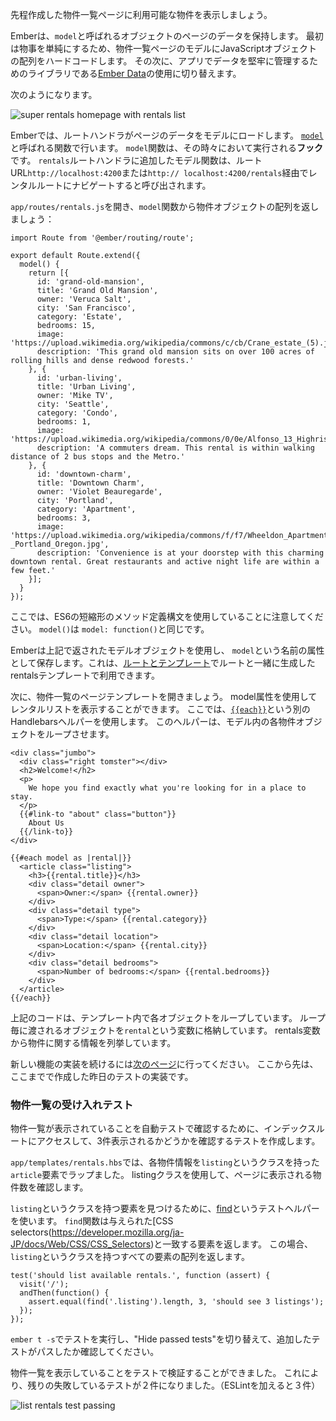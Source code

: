 <!--
Now, let's add a list of available rentals to the rentals page we've just created.
-->

先程作成した物件一覧ページに利用可能な物件を表示しましょう。

<!--
Ember keeps data for a page in an object called a `model`.
To keep things simple at first,
we'll populate the model for our rental listing page to use a hard-coded array of JavaScript objects.
Later, we'll switch to using [Ember Data](https://github.com/emberjs/data),
a library for robustly managing data in our app.
-->

Emberは、`model`と呼ばれるオブジェクトのページのデータを保持します。
最初は物事を単純にするため、物件一覧ページのモデルにJavaScriptオブジェクトの配列をハードコードします。
その次に、アプリでデータを堅牢に管理するためのライブラリである[Ember Data](https://github.com/emberjs/data)の使用に切り替えます。

<!--
Here's what our homepage will look like when we're done:
-->

次のようになります。

![super rentals homepage with rentals list](../../images/model-hook/super-rentals-index-with-list.png)

<!--
In Ember, route handlers are responsible for loading the model with data for the page.
It loads the data in a function called [`model`](https://www.emberjs.com/api/ember/2.16/classes/Route/methods/model?anchor=model).
The `model` function acts as a **hook**, meaning that Ember will call it for us during different times in our app.
The model function we've added to our `rentals` route handler will be called when a user navigates to the rentals route via root URL `http://localhost:4200`, or via `http://localhost:4200/rentals`.
-->

Emberでは、ルートハンドラがページのデータをモデルにロードします。
[`model`](https://www.emberjs.com/api/ember/2.16/classes/Route/methods/model?anchor=model)と呼ばれる関数で行います。
`model`関数は、その時々において実行される**フック**です。
`rentals`ルートハンドラに追加したモデル関数は、ルートURL`http://localhost:4200`または`http:// localhost:4200/rentals`経由でレンタルルートにナビゲートすると呼び出されます。

<!--
Let's open `app/routes/rentals.js` and return an array of rental objects from the `model` function:
-->

`app/routes/rentals.js`を開き、`model`関数から物件オブジェクトの配列を返しましょう：

```app/routes/rentals.js{+4,+5,+6,+7,+8,+9,+10,+11,+12,+13,+14,+15,+16,+17,+18,+19,+20,+21,+22,+23,+24,+25,+26,+27,+28,+29,+30,+31,+32,+33}
import Route from '@ember/routing/route';

export default Route.extend({
  model() {
    return [{
      id: 'grand-old-mansion',
      title: 'Grand Old Mansion',
      owner: 'Veruca Salt',
      city: 'San Francisco',
      category: 'Estate',
      bedrooms: 15,
      image: 'https://upload.wikimedia.org/wikipedia/commons/c/cb/Crane_estate_(5).jpg',
      description: 'This grand old mansion sits on over 100 acres of rolling hills and dense redwood forests.'
    }, {
      id: 'urban-living',
      title: 'Urban Living',
      owner: 'Mike TV',
      city: 'Seattle',
      category: 'Condo',
      bedrooms: 1,
      image: 'https://upload.wikimedia.org/wikipedia/commons/0/0e/Alfonso_13_Highrise_Tegucigalpa.jpg',
      description: 'A commuters dream. This rental is within walking distance of 2 bus stops and the Metro.'
    }, {
      id: 'downtown-charm',
      title: 'Downtown Charm',
      owner: 'Violet Beauregarde',
      city: 'Portland',
      category: 'Apartment',
      bedrooms: 3,
      image: 'https://upload.wikimedia.org/wikipedia/commons/f/f7/Wheeldon_Apartment_Building_-_Portland_Oregon.jpg',
      description: 'Convenience is at your doorstep with this charming downtown rental. Great restaurants and active night life are within a few feet.'
    }];
  }
});
```

<!--
Note that here, we are using the ES6 shorthand method definition syntax: `model()` is the same as writing `model: function()`.
-->

ここでは、ES6の短縮形のメソッド定義構文を使用していることに注意してください。 `model()`は `model: function()`と同じです。

<!--
Ember will use the model object returned above and save it as an attribute called `model`,
available to the rentals template we generated with our route in [Routes and Templates](../routes-and-templates/#toc_a-rentals-route).
-->

Emberは上記で返されたモデルオブジェクトを使用し、 `model`という名前の属性として保存します。これは、[ルートとテンプレート](../routes-and-templates/#toc_a-rentals-route)でルートと一緒に生成したrentalsテンプレートで利用できます。

<!--
Now, let's switch over to our rentals page template.
We can use the model attribute to display our list of rentals.
Here, we'll use another common Handlebars helper called [`{{each}}`](../../templates/displaying-a-list-of-items/).
This helper will let us loop through each of the rental objects in our model:
-->

次に、物件一覧のページテンプレートを開きましょう。
model属性を使用してレンタルリストを表示することができます。
ここでは、[`{{each}}`](../../templates/displays-a-list-of-items/)という別のHandlebarsヘルパーを使用します。
このヘルパーは、モデル内の各物件オブジェクトをループさせます。

```app/templates/rentals.hbs{+12,+13,+14,+15,+16,+17,+18,+19,+20,+21,+22,+23,+24,+25,+26,+27,+28,+29}
<div class="jumbo">
  <div class="right tomster"></div>
  <h2>Welcome!</h2>
  <p>
    We hope you find exactly what you're looking for in a place to stay.
  </p>
  {{#link-to "about" class="button"}}
    About Us
  {{/link-to}}
</div>

{{#each model as |rental|}}
  <article class="listing">
    <h3>{{rental.title}}</h3>
    <div class="detail owner">
      <span>Owner:</span> {{rental.owner}}
    </div>
    <div class="detail type">
      <span>Type:</span> {{rental.category}}
    </div>
    <div class="detail location">
      <span>Location:</span> {{rental.city}}
    </div>
    <div class="detail bedrooms">
      <span>Number of bedrooms:</span> {{rental.bedrooms}}
    </div>
  </article>
{{/each}}
```

<!--
In this template, we loop through each object.
On each iteration, the current object gets stored in a variable called `rental`.
From the rental variable in each step, we create a listing with information about the property.
-->

上記のコードは、テンプレート内で各オブジェクトをループしています。
ループ毎に渡されるオブジェクトを`rental`という変数に格納しています。
rentals変数から物件に関する情報を列挙しています。

<!--
You may move onto the [next page](../installing-addons/) to keep implementing new features, or continue reading on testing the app you've created.
-->

新しい機能の実装を続けるには[次のページ](../installing-addons/)に行ってください。
ここから先は、ここまでで作成した昨日のテストの実装です。

<!--
### Acceptance Testing the Rental List
-->

### 物件一覧の受け入れテスト

<!--
To check that rentals are listed with an automated test, we will create a test to visit the index route and check that the results show 3 listings.
-->

物件一覧が表示されていることを自動テストで確認するために、インデックスルートにアクセスして、3件表示されるかどうかを確認するテストを作成します。

<!--
In `app/templates/rentals.hbs`, we wrapped each rental display in an `article` element, and gave it a class called `listing`.
We will use the listing class to find out how many rentals are shown on the page.
-->
`app/templates/rentals.hbs`では、各物件情報を`listing`というクラスを持った`article`要素でラップました。
listingクラスを使用して、ページに表示される物件数を確認します。

<!--
To find the elements that have a class called `listing`, we'll use a test helper called [find](http://emberjs.com/api/classes/Ember.Test.html#method_find).
The `find` function returns the elements that match the given [CSS selector](https://developer.mozilla.org/en-US/docs/Web/CSS/CSS_Selectors).
In this case it will return an array of all the elements with a class called `listing`.
-->

`listing`というクラスを持つ要素を見つけるために、[find](http://emberjs.com/api/classes/Ember.Test.html#method_find)というテストヘルパーを使います。
`find`関数は与えられた[CSS selectors(https://developer.mozilla.org/ja-JP/docs/Web/CSS/CSS_Selectors)と一致する要素を返します。
この場合、 `listing`というクラスを持つすべての要素の配列を返します。


```/tests/acceptance/list-rentals-test.js{+2,+3,+4,+5}
test('should list available rentals.', function (assert) {
  visit('/');
  andThen(function() {
    assert.equal(find('.listing').length, 3, 'should see 3 listings');
  });
});
```

<!--
Run the tests again using the command `ember t -s`, and toggle "Hide passed tests" to show your new passing test.
-->

`ember t -s`でテストを実行し、"Hide passed tests"を切り替えて、追加したテストがパスしたか確認してください。

<!--
Now we are listing rentals, and verifying it with an acceptance test.
This leaves us with 2 remaining acceptance test failures (and 1 eslint failure):
-->

物件一覧を表示していることをテストで検証することができました。
これにより、残りの失敗しているテストが２件になりました。（ESLintを加えると３件）

![list rentals test passing](../../images/model-hook/model-hook.png)
